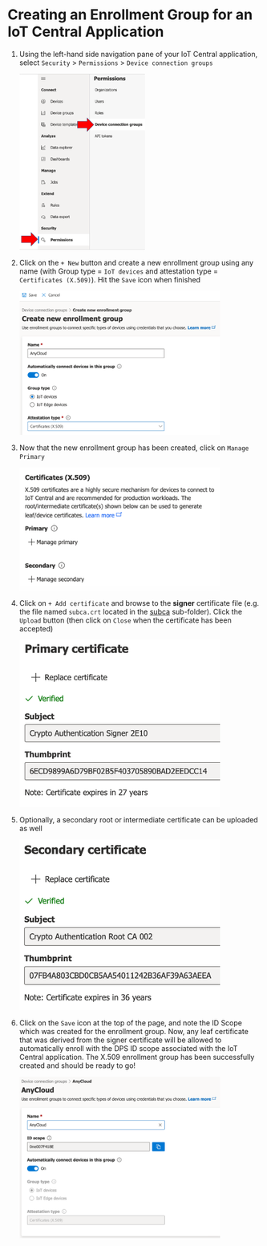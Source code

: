 # Creating an Enrollment Group for an IoT Central Application

1. Using the left-hand side navigation pane of your IoT Central application, select `Security` &gt; `Permissions` &gt; `Device connection groups`

   <img src=".//media/image81a.png" width = 250 />

2. Click on the `+ New` button and create a new enrollment group using any name (with Group type = `IoT devices` and attestation type = `Certificates (X.509)`).  Hit the `Save` icon when finished

   <img src=".//media/image81b.png" width = 400 />

3. Now that the new enrollment group has been created, click on `Manage Primary`

   <img src=".//media/image82.png" width = 400 />

4. Click on `+ Add certificate` and browse to the **signer** certificate file (e.g. the file named `subca.crt` located in the [subca](./cert-chain-gen-scripts/subca/) sub-folder). Click the `Upload` button (then click on `Close` when the certificate has been accepted)

   <img src=".//media/image76.png" width = 400 />

5. Optionally, a secondary root or intermediate certificate can be uploaded as well

   <img src=".//media/image77.png" width = 400 />

6. Click on the `Save` icon at the top of the page, and note the ID Scope which was created for the enrollment group. Now, any leaf certificate that was derived from the signer certificate will be allowed to automatically enroll with the DPS ID scope associated with the IoT Central application. The X.509 enrollment group has been successfully created and should be ready to go!

    <img src=".//media/image78.png" width = 400 />
